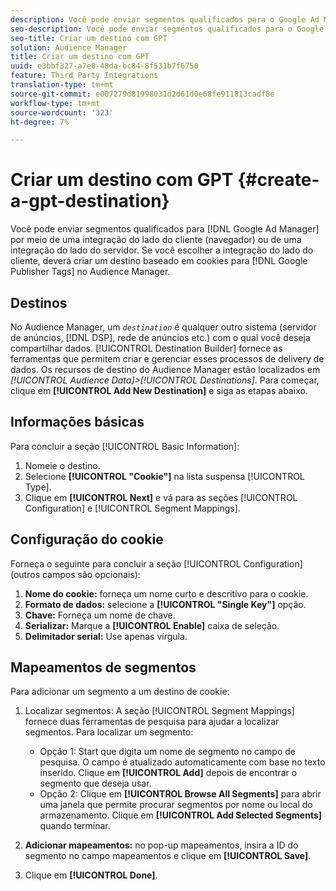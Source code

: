 ```yaml
---
description: Você pode enviar segmentos qualificados para o Google Ad Manager por meio de uma integração do lado do cliente (navegador) ou de uma integração do lado do servidor. Se você escolher a integração do cliente, deverá criar um destino baseado em cookies para as Tags do Google Publisher no Audience Manager.
seo-description: Você pode enviar segmentos qualificados para o Google Ad Manager por meio de uma integração do lado do cliente (navegador) ou de uma integração do lado do servidor. Se você escolher a integração do cliente, deverá criar um destino baseado em cookies para as Tags do Google Publisher no Audience Manager.
seo-title: Criar um destino com GPT
solution: Audience Manager
title: Criar um destino com GPT
uuid: e3bbf327-a7e0-48da-bc84-8f531b7f6750
feature: Third Party Integrations
translation-type: tm+mt
source-git-commit: e007279d81998031d2d61d0e68fe911813cadf8e
workflow-type: tm+mt
source-wordcount: '323'
ht-degree: 7%

---
```



# Criar um destino com GPT {#create-a-gpt-destination}

Você pode enviar segmentos qualificados para [!DNL Google Ad Manager] por meio de uma integração do lado do cliente (navegador) ou de uma integração do lado do servidor. Se você escolher a integração do lado do cliente, deverá criar um destino baseado em cookies para [!DNL Google Publisher Tags] no Audience Manager.

## Destinos 

No Audience Manager, um *`destination`* é qualquer outro sistema (servidor de anúncios, [!DNL DSP], rede de anúncios etc.) com o qual você deseja compartilhar dados. [!UICONTROL Destination Builder] fornece as ferramentas que permitem criar e gerenciar esses processos de delivery de dados. Os recursos de destino do Audience Manager estão localizados em *[!UICONTROL Audience Data]>[!UICONTROL Destinations]*. Para começar, clique em **[!UICONTROL Add New Destination]** e siga as etapas abaixo.

## Informações básicas

Para concluir a seção [!UICONTROL Basic Information]:

1. Nomeie o destino.
1. Selecione **[!UICONTROL "Cookie"]** na lista suspensa [!UICONTROL Type].
1. Clique em **[!UICONTROL Next]** e vá para as seções [!UICONTROL Configuration] e [!UICONTROL Segment Mappings].

## Configuração do cookie

Forneça o seguinte para concluir a seção [!UICONTROL Configuration] (outros campos são opcionais):

1. **Nome do cookie:** forneça um nome curto e descritivo para o cookie.
1. **Formato de dados:** selecione a  **[!UICONTROL "Single Key"]** opção.
1. **Chave:** Forneça um nome de chave.
1. **Serializar:** Marque a  **[!UICONTROL Enable]** caixa de seleção.
1. **Delimitador serial:** Use apenas vírgula.

## Mapeamentos de segmentos

Para adicionar um segmento a um destino de cookie:

1. Localizar segmentos: A seção [!UICONTROL Segment Mappings] fornece duas ferramentas de pesquisa para ajudar a localizar segmentos. Para localizar um segmento:

   * Opção 1: Start que digita um nome de segmento no campo de pesquisa. O campo é atualizado automaticamente com base no texto inserido. Clique em **[!UICONTROL Add]** depois de encontrar o segmento que deseja usar.
   * Opção 2: Clique em **[!UICONTROL Browse All Segments]** para abrir uma janela que permite procurar segmentos por nome ou local do armazenamento. Clique em **[!UICONTROL Add Selected Segments]** quando terminar.

1. **Adicionar mapeamentos:** no pop-up mapeamentos, insira a ID do segmento no campo mapeamentos e clique em  **[!UICONTROL Save]**.

1. Clique em **[!UICONTROL Done]**.